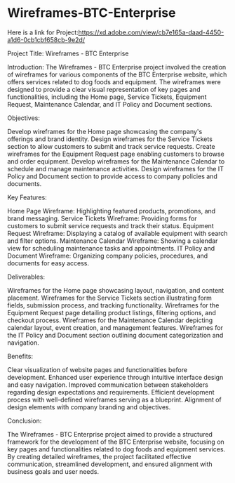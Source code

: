 # Wireframes-BTC-Enterprise
Here is a link for Project:https://xd.adobe.com/view/cb7e165a-daad-4450-a1d6-0cb1cbf658cb-9e2d/

Project Title: Wireframes - BTC Enterprise

Introduction:
The Wireframes - BTC Enterprise project involved the creation of wireframes for various components of the BTC Enterprise website, which offers services related to dog foods and equipment. The wireframes were designed to provide a clear visual representation of key pages and functionalities, including the Home page, Service Tickets, Equipment Request, Maintenance Calendar, and IT Policy and Document sections.

Objectives:

Develop wireframes for the Home page showcasing the company's offerings and brand identity.
Design wireframes for the Service Tickets section to allow customers to submit and track service requests.
Create wireframes for the Equipment Request page enabling customers to browse and order equipment.
Develop wireframes for the Maintenance Calendar to schedule and manage maintenance activities.
Design wireframes for the IT Policy and Document section to provide access to company policies and documents.

Key Features:

Home Page Wireframe: Highlighting featured products, promotions, and brand messaging.
Service Tickets Wireframe: Providing forms for customers to submit service requests and track their status.
Equipment Request Wireframe: Displaying a catalog of available equipment with search and filter options.
Maintenance Calendar Wireframe: Showing a calendar view for scheduling maintenance tasks and appointments.
IT Policy and Document Wireframe: Organizing company policies, procedures, and documents for easy access.

Deliverables:

Wireframes for the Home page showcasing layout, navigation, and content placement.
Wireframes for the Service Tickets section illustrating form fields, submission process, and tracking functionality.
Wireframes for the Equipment Request page detailing product listings, filtering options, and checkout process.
Wireframes for the Maintenance Calendar depicting calendar layout, event creation, and management features.
Wireframes for the IT Policy and Document section outlining document categorization and navigation.

Benefits:

Clear visualization of website pages and functionalities before development.
Enhanced user experience through intuitive interface design and easy navigation.
Improved communication between stakeholders regarding design expectations and requirements.
Efficient development process with well-defined wireframes serving as a blueprint.
Alignment of design elements with company branding and objectives.

Conclusion:

The Wireframes - BTC Enterprise project aimed to provide a structured framework for the development of the BTC Enterprise website, focusing on key pages and functionalities related to dog foods and equipment services. By creating detailed wireframes, the project facilitated effective communication, streamlined development, and ensured alignment with business goals and user needs.







